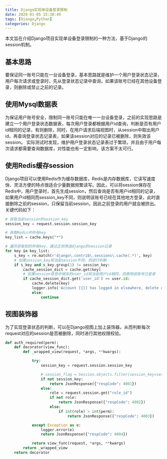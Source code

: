 ```yaml
---
title: Django实现单设备登录限制
date: 2020-01-05 15:38:49
tags: [Django,Python]
categories: Django
---
```


本文旨在介绍Django项目实现单设备登录限制的一种方法，基于Django的session机制。

<!--more-->

## 基本思路
要保证同一账号只能在一台设备登录，基本思路就是维护一个用户登录状态记录，用户每次请求或登录时，先从登录状态记录中查询，如果该账号已经在其他设备登录，则删除或禁止之前的记录。
## 使用Mysql数据表
为保证用户账号安全，限制同一账号只能在唯一一台设备登录，之前的实现思路是建立一个用户登录状态数据表，每次用户登录都根据用户id查询，判断是否有用户id相同的记录，有则删除，同时，在用户请求后端视图时，从session中取出用户id，再查询登录状态记录表，如果该session对应的记录已被删除，则失效该session。
实际测试时发现，维护用户登录状态记录表过于繁琐，并且由于用户每次请求都需要查询数据库，对性能也有一定影响，该方案不太可行。

## 使用Redis缓存session
Django项目可以使用Redis作为缓存数据库，Redis是内存数据库，它读写速度快、灵活方便的特点很适合少量数据频繁读写。因此，可以将session保存在Redis中，用户登录时，首先生成session，然后查询是否有用户id相同的记录，如果用户id相同而session_key不同，则说明该账号已经在其他地方登录，此时直接删除之前的session，只保留当前session，因此之前登录的用户就会被挤出。关键代码如下：

```python
# 获取当前session的session_key
session_key = request.session.session_key

# 获取Redis中所有key
key_list = cache.keys("*")

# 遍历获取到的所有key，通过正则筛选django的session记录
for key in key_list:
    s_key = re.match(r'django\.contrib\.sessions\.cache(.*)', key)
    # 如果session_key和当前session不同，则进行判断
    if s_key and s_key.group(1) != session_key:
        cache_session_dict = cache.get(key)
        # 如果session信息中保存的user_id和当前用户id相同，则表明该账号已登录
        if cache_session_dict.get('user_id') == user.id:
            cache.delete(key)
            logger.info('Account [{}] has logged in elsewhere, delete old session [{}]'.format(username, key))
            else:
                continue
```

## 视图装饰器
为了实现登录状态的判断，可以在Django视图上加上装饰器，从而判断每次request对应的session是否被删除，同时进行其他权限校验。

```python
def auth_required(perm):
    def decorator(view_func):
        def _wrapped_view(request, *args, **kwargs):

            try:
                session_key = request.session.session_key

                # session_flag = Session.objects.filter(session_key=session_key)
                if not session_key:
                    return JsonResponse({"respCode": 4001})
                else:
                    role = request.session.get("role_id")
                    if not role:
                        return JsonResponse({"respCode": 4002})
                    else:
                        if int(role) > int(perm):
                            return JsonResponse({"respCode": 4003})

            except Exception as e:
                logger.error(e)
                return JsonResponse({"respCode": 4004})

            return view_func(request, *args, **kwargs)
        return _wrapped_view
    return decorator
```

